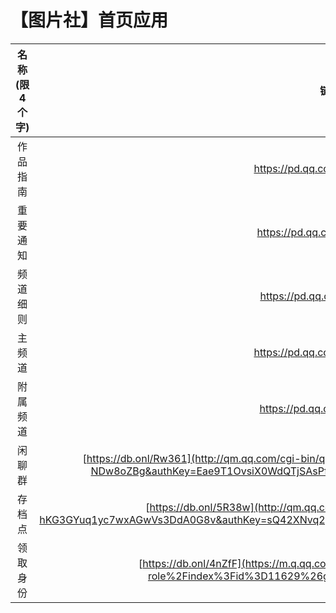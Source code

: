 # 【图片社】首页应用


|  名称(限4个字)  |  链接  |
| :---: | :---: |
|  作品指南 |  https://pd.qq.com/s/8eq5u2gop  |
|  重要通知  |  https://pd.qq.com/s/76o2s1x7  |
|  频道细则  |  https://pd.qq.com/s/bpqisl2vl  |
|  主频道  |  https://pd.qq.com/s/463t3dwgb |
|  附属频道  |  https://pd.qq.com/s/65a8vff2  |
|  闲聊群  |  [https://db.onl/Rw361](http://qm.qq.com/cgi-bin/qm/qr?_wv=1027&k=u4U1DWu6BPFcCLIkm91Cd13-NDw8oZBg&authKey=Eae9T1OvsiX0WdQTjSAsPfh%2FrfN1In4uRGqgoPlSmlbpQyEFoZ%2BFtFQUh)  |
|  存档点  |  [https://db.onl/5R38w](http://qm.qq.com/cgi-bin/qm/qr?_wv=1027&k=yLad-hKG3GYuq1yc7wxAGwVs3DdA0G8v&authKey=sQ42XNvq2g3IBdJZKJ%2FkNy7XEeIjKWRriAo2pXQKi8XA1N52uy3FUEs)  |
|  领取身份  |  [https://db.onl/4nZfF](https://m.q.qq.com/a/p/1110632690?s=pages%2Fclaim-role%2Findex%3Fid%3D11629%26guildId%3D10075185027840158879)  |